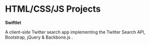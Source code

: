 HTML/CSS/JS Projects
====================

__Swiftlet__

A client-side Twitter search app implementing the Twitter Search API, Bootstrap, jQuery &amp; Backbone.js .

